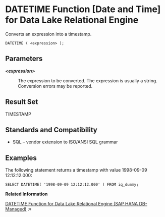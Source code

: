 <!-- loioa548c21f84f210158350cf2fab822610 -->

# DATETIME Function \[Date and Time\] for Data Lake Relational Engine

Converts an expression into a timestamp.



```
DATETIME ( <expression> );
```



<a name="loioa548c21f84f210158350cf2fab822610__DATETIME_parm1"/>

## Parameters


<dl>
<dt><b>

*<expression\>*

</b></dt>
<dd>

The expression to be converted. The expression is usually a string. Conversion errors may be reported.



</dd>
</dl>



<a name="loioa548c21f84f210158350cf2fab822610__DATETIME_returns1"/>

## Result Set

TIMESTAMP



<a name="loioa548c21f84f210158350cf2fab822610__DATETIME_standards1"/>

## Standards and Compatibility

-   SQL – vendor extension to ISO/ANSI SQL grammar



<a name="loioa548c21f84f210158350cf2fab822610__DATETIME_examples1"/>

## Examples

The following statement returns a timestamp with value 1998-09-09 12:12:12.000:

```
SELECT DATETIME( '1998-09-09 12:12:12.000' ) FROM iq_dummy;
```

**Related Information**  


[DATETIME Function for Data Lake Relational Engine (SAP HANA DB-Managed)](https://help.sap.com/viewer/a898e08b84f21015969fa437e89860c8/2024_3_QRC/en-US/87c2ebfc15364ff0b9b4e7dc0fa66207.html "Converts an expression into a timestamp.") :arrow_upper_right:

